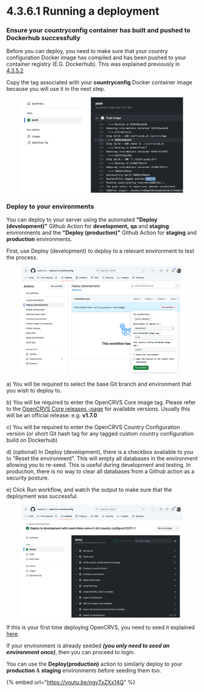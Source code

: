 # 4.3.6.1 Running a deployment

### Ensure your countryconfig container has built and pushed to Dockerhub successfully

Before you can deploy, you need to make sure that your country configuration Docker image has compiled and has been pushed to your container registry (E.G. Dockerhub). This was explained previously in [4.3.5.2](../4.3.5-provisioning-servers/4.3.5.2-building-pushing-and-releasing-your-countryconfig-code.md)

Copy the tag associated with your **countryconfig** Docker container image because you will use it in the next step.

<figure><img src="../../../../.gitbook/assets/Screenshot 2023-01-10 at 15.51.12.png" alt=""><figcaption></figcaption></figure>

### Deploy to your environments

You can deploy to your server using the automated **"Deploy (development)"** Github Action for **development,** **qa** and **staging** environments and the **"Deploy (production)"** Github Action for **staging** and **production** environments.

First, use Deploy (development) to deploy to a relevant environment to test the process.

<figure><img src="../../../../.gitbook/assets/Screenshot 2024-02-13 at 17.08.06.png" alt=""><figcaption></figcaption></figure>

a) You will be required to select the base Git branch and environment that you wish to deploy to.

b) You will be required to enter the OpenCRVS Core image tag. Please refer to the [OpenCRVS Core releases -page](https://github.com/opencrvs/opencrvs-core/releases) for available versions. Usually this will be an official release: e.g. **v1.7.0**

c) You will be required to enter the OpenCRVS Country Configuration version (or short Git hash tag for any tagged custom country configuration build on Dockerhub)

d) (optional) In Deploy (development), there is a checkbox available to you to "Reset the environment". This will empty all databases in the environment allowing you to re-seed. This is useful during development and testing. In production, there is no way to clear all databases from a Github action as a security posture.

e) Click Run workflow, and watch the output to make sure that the deployment was successful.

<figure><img src="../../../../.gitbook/assets/Screenshot 2024-02-13 at 17.25.09.png" alt=""><figcaption></figcaption></figure>

If this is your first time deploying OpenCRVS, you need to seed it explained [here](4.3.6.2-seeding-a-server-environment.md).

If your environment is already seeded _**(you only need to seed an environment once)**_, then you can proceed to login.

You can use the **Deploy(production)** action to similarly deploy to your **production** & **staging** environments before seeding them too.

{% embed url="https://youtu.be/ngyTxZXx14Q" %}
